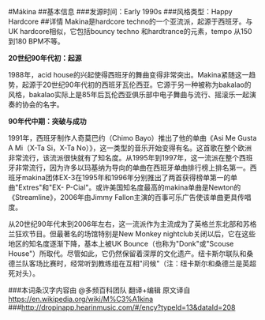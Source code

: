#Mákina
##基本信息
###发源时间：Early 1990s
###风格类型：Happy Hardcore
##详情
Makina是hardcore techno的一个亚流派，起源于西班牙。与UK hardcore相似，它包括bouncy techno
和hardtrance的元素，tempo 从150到180 BPM不等。



**20世纪90年代初：起源**

1988年，acid
house的兴起使得西班牙的舞曲变得非常突出。Makina紧随这一趋势，起源于20世纪90年代初的西班牙瓦伦西亚。它源于另一种被称为bakalao的风格，bakalao实际上是85年后瓦伦西亚俱乐部中电子舞曲与流行、摇滚乐一起演奏的协会的名字。



**90年代中期：突破与成功**

1991年，西班牙制作人奇莫巴约（Chimo Bayo）推出了他的单曲《Asi Me Gusta A Mi（X-Ta Si，X-Ta
No）》，这一类型的音乐开始变得有名。这首歌在整个欧洲非常流行，该流派很快就有了知名度。从1995年到1997年，这一流派在整个西班牙非常流行，因为许多以玛基纳为导向的单曲在西班牙单曲排行榜上排名第一。西班牙makina团体EX-3在1995年和1996年分别推出了两首获得榜单第一的单曲"Extres"和"EX-
P-Cial"。或许美国知名度最高的makina单曲是Newton的《Streamline》，2006年由Jimmy
Fallon主演的百事可乐广告使该单曲更具传唱度。



从20世纪90年代末到2006年左右，这一流派作为主流成为了英格兰东北部和苏格兰狂欢节目。但最著名的场馆特别是New Monkey
nightclub关闭以后，它在这些地区的知名度逐渐下降，基本上被UK Bounce（也称为"Donk"或"Scouse
House"）所取代。尽管如此，它仍然保留着深厚的文化遗产。纽卡斯尔联队和桑德兰队客场比赛时，经常听到教练组在互相"问候"（注：纽卡斯尔和桑德兰是英超死对头）。

###本词条汉字内容由 @多频百科团队 翻译+编辑
原文译自 https://en.wikipedia.org/wiki/M%C3%A1kina
###http://dropinapp.hearinmusic.com/#/ency?typeId=13&dataId=208
